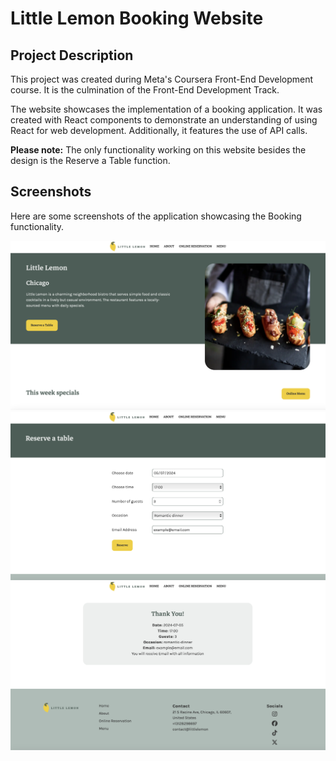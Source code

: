# Little Lemon Booking Website

## Project Description

This project was created during Meta's Coursera Front-End Development course. It is the culmination of the Front-End Development Track.

The website showcases the implementation of a booking application. It was created with React components to demonstrate an understanding of using React for web development. Additionally, it features the use of API calls.

**Please note:** The only functionality working on this website besides the design is the Reserve a Table function.

## Screenshots

Here are some screenshots of the application showcasing the Booking functionality.

![Little Lemon Home Page](/src/assets/littleLemon.png)
![Booking Page](/src/assets/bookingPage.png)
![Confirmation Page](/src/assets/confirmationPage.png)
